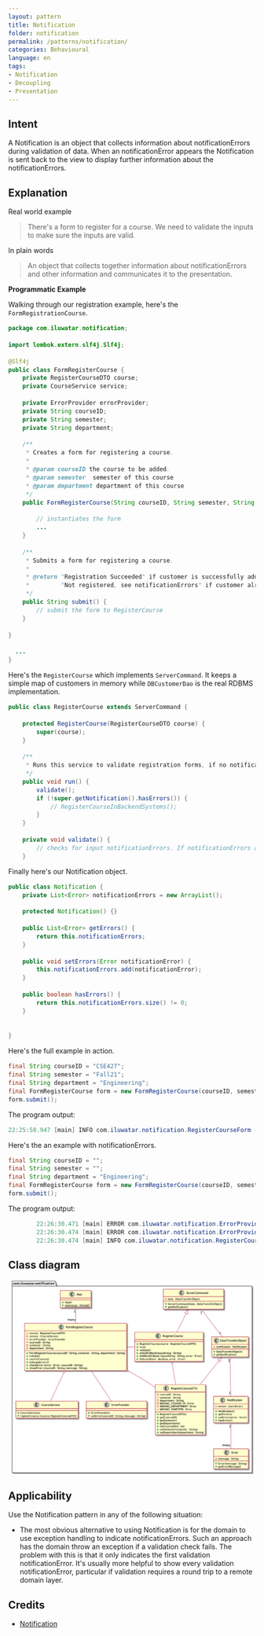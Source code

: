 ```yaml
---
layout: pattern
title: Notification
folder: notification
permalink: /patterns/notification/
categories: Behavioural
language: en
tags:
- Notification
- Decoupling
- Presentation
---
```


## Intent

A Notification is an object that collects information about notificationErrors during validation of data. When an notificationError appears the Notification is sent back to the view to display further information about the notificationErrors.


## Explanation

Real world example

> There's a form to register for a course. We need to validate the inputs to make sure 
> the inputs are valid.

In plain words

> An object that collects together information about notificationErrors and other information and communicates it to the presentation.

**Programmatic Example**

Walking through our registration example, here's the `FormRegistrationCourse`.

```java
package com.iluwatar.notification;

import lombok.extern.slf4j.Slf4j;

@Slf4j
public class FormRegisterCourse {
    private RegisterCourseDTO course;
    private CourseService service;

    private ErrorProvider errorProvider;
    private String courseID;
    private String semester;
    private String department;

    /**
     * Creates a form for registering a course.
     *
     * @param courseID the course to be added.
     * @param semester  semester of this course
     * @param department department of this course
     */
    public FormRegisterCourse(String courseID, String semester, String department) {

        // instantiates the form
        ...
    }

    /**
     * Submits a form for registering a course.
     *
     * @return "Registration Succeeded" if customer is successfully added,
     *         "Not registered, see notificationErrors" if customer already exists.
     */
    public String submit() {
        // submit the form to RegisterCourse
    }

}

  ...
}
```

Here's the `RegisterCourse` which implements `ServerCommand`. It 
keeps a simple map of customers in memory while `DBCustomerDao` is the real RDBMS implementation.

```java
public class RegisterCourse extends ServerCommand {

    protected RegisterCourse(RegisterCourseDTO course) {
        super(course);
    }

    /**
     * Runs this service to validate registration forms, if no notificationErrors reported, save to backend
     */
    public void run() {
        validate();
        if (!super.getNotification().hasErrors()) {
            // RegisterCourseInBackendSystems();
        }
    }

    private void validate() {
        // checks for input notificationErrors. If notificationErrors are present, save it to the Notification object
    }
```

Finally here's our Notification object.

```java
public class Notification {
    private List<Error> notificationErrors = new ArrayList();

    protected Notification() {}

    public List<Error> getErrors() {
        return this.notificationErrors;
    }

    public void setErrors(Error notificationError) {
        this.notificationErrors.add(notificationError);
    }

    public boolean hasErrors() {
        return this.notificationErrors.size() != 0;
    }


}
```

Here's the full example in action.

```java
final String courseID = "CSE427";
final String semester = "Fall21";
final String department = "Engineering";
final FormRegisterCourse form = new FormRegisterCourse(courseID, semester, department);
form.submit();
```
The program output:
```java
22:25:50.947 [main] INFO com.iluwatar.notification.RegisterCourseForm - Registration Succeeded
```

Here's the an example with notificationErrors.

```java
final String courseID = "";
final String semester = "";
final String department = "Engineering";
final FormRegisterCourse form = new FormRegisterCourse(courseID, semester, department);
form.submit();
```
The program output:
```java
        22:26:30.471 [main] ERROR com.iluwatar.notification.ErrorProvider - Course ID is missing 
        22:26:30.474 [main] ERROR com.iluwatar.notification.ErrorProvider - Semester is missing
        22:26:30.474 [main] INFO com.iluwatar.notification.RegisterCourseForm - Not registered, see notificationErrors
```

## Class diagram

![alt text](./etc/notification.urm.png "Notification")

## Applicability

Use the Notification pattern in any of the following situation:

* The most obvious alternative to using Notification is for the domain to use exception handling to indicate notificationErrors. Such an approach has the domain throw an exception if a validation check fails. The problem with this is that it only indicates the first validation notificationError. It's usually more helpful to show every validation notificationError, particular if validation requires a round trip to a remote domain layer.

## Credits

* [Notification](https://martinfowler.com/eaaDev/Notification.html)
